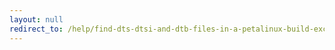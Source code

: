```yaml
---
layout: null
redirect_to: /help/find-dts-dtsi-and-dtb-files-in-a-petalinux-build-exclude-build-directory/
---
```

